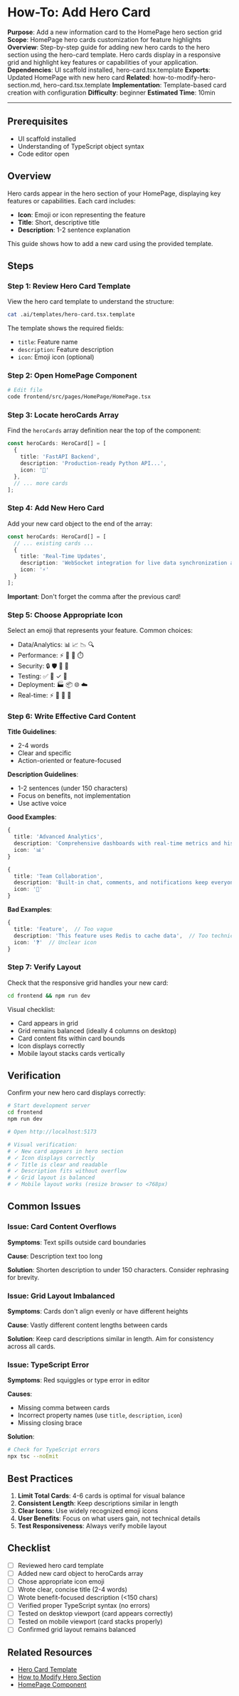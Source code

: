 # How-To: Add Hero Card

**Purpose**: Add a new information card to the HomePage hero section grid
**Scope**: HomePage hero cards customization for feature highlights
**Overview**: Step-by-step guide for adding new hero cards to the hero section using the hero-card template.
    Hero cards display in a responsive grid and highlight key features or capabilities of your application.
**Dependencies**: UI scaffold installed, hero-card.tsx.template
**Exports**: Updated HomePage with new hero card
**Related**: how-to-modify-hero-section.md, hero-card.tsx.template
**Implementation**: Template-based card creation with configuration
**Difficulty**: beginner
**Estimated Time**: 10min

---

## Prerequisites

- UI scaffold installed
- Understanding of TypeScript object syntax
- Code editor open

## Overview

Hero cards appear in the hero section of your HomePage, displaying key features or capabilities. Each card includes:
- **Icon**: Emoji or icon representing the feature
- **Title**: Short, descriptive title
- **Description**: 1-2 sentence explanation

This guide shows how to add a new card using the provided template.

## Steps

### Step 1: Review Hero Card Template

View the hero card template to understand the structure:

```bash
cat .ai/templates/hero-card.tsx.template
```

The template shows the required fields:
- `title`: Feature name
- `description`: Feature description
- `icon`: Emoji icon (optional)

### Step 2: Open HomePage Component

```bash
# Edit file
code frontend/src/pages/HomePage/HomePage.tsx
```

### Step 3: Locate heroCards Array

Find the `heroCards` array definition near the top of the component:

```typescript
const heroCards: HeroCard[] = [
  {
    title: 'FastAPI Backend',
    description: 'Production-ready Python API...',
    icon: '🚀'
  },
  // ... more cards
];
```

### Step 4: Add New Hero Card

Add your new card object to the end of the array:

```typescript
const heroCards: HeroCard[] = [
  // ... existing cards ...
  {
    title: 'Real-Time Updates',
    description: 'WebSocket integration for live data synchronization and instant notifications',
    icon: '⚡'
  }
];
```

**Important**: Don't forget the comma after the previous card!

### Step 5: Choose Appropriate Icon

Select an emoji that represents your feature. Common choices:
- Data/Analytics: 📊 📈 📉 🔍
- Performance: ⚡ 🚀 💨 ⏱️
- Security: 🔒 🛡️ 🔐 🔑
- Testing: ✅ 🧪 ✓ 🎯
- Deployment: 🏭 📦 🌐 ☁️
- Real-time: ⚡ 🔄 📡 💬

### Step 6: Write Effective Card Content

**Title Guidelines**:
- 2-4 words
- Clear and specific
- Action-oriented or feature-focused

**Description Guidelines**:
- 1-2 sentences (under 150 characters)
- Focus on benefits, not implementation
- Use active voice

**Good Examples**:
```typescript
{
  title: 'Advanced Analytics',
  description: 'Comprehensive dashboards with real-time metrics and historical trends',
  icon: '📊'
}

{
  title: 'Team Collaboration',
  description: 'Built-in chat, comments, and notifications keep everyone aligned',
  icon: '👥'
}
```

**Bad Examples**:
```typescript
{
  title: 'Feature',  // Too vague
  description: 'This feature uses Redis to cache data',  // Too technical
  icon: '❓'  // Unclear icon
}
```

### Step 7: Verify Layout

Check that the responsive grid handles your new card:

```bash
cd frontend && npm run dev
```

Visual checklist:
- Card appears in grid
- Grid remains balanced (ideally 4 columns on desktop)
- Card content fits within card bounds
- Icon displays correctly
- Mobile layout stacks cards vertically

## Verification

Confirm your new hero card displays correctly:

```bash
# Start development server
cd frontend
npm run dev

# Open http://localhost:5173

# Visual verification:
# ✓ New card appears in hero section
# ✓ Icon displays correctly
# ✓ Title is clear and readable
# ✓ Description fits without overflow
# ✓ Grid layout is balanced
# ✓ Mobile layout works (resize browser to <768px)
```

## Common Issues

### Issue: Card Content Overflows

**Symptoms**: Text spills outside card boundaries

**Cause**: Description text too long

**Solution**: Shorten description to under 150 characters. Consider rephrasing for brevity.

### Issue: Grid Layout Imbalanced

**Symptoms**: Cards don't align evenly or have different heights

**Cause**: Vastly different content lengths between cards

**Solution**: Keep card descriptions similar in length. Aim for consistency across all cards.

### Issue: TypeScript Error

**Symptoms**: Red squiggles or type error in editor

**Causes**:
- Missing comma between cards
- Incorrect property names (use `title`, `description`, `icon`)
- Missing closing brace

**Solution**:
```bash
# Check for TypeScript errors
npx tsc --noEmit
```

## Best Practices

1. **Limit Total Cards**: 4-6 cards is optimal for visual balance
2. **Consistent Length**: Keep descriptions similar in length
3. **Clear Icons**: Use widely recognized emoji icons
4. **User Benefits**: Focus on what users gain, not technical details
5. **Test Responsiveness**: Always verify mobile layout

## Checklist

- [ ] Reviewed hero card template
- [ ] Added new card object to heroCards array
- [ ] Chose appropriate icon emoji
- [ ] Wrote clear, concise title (2-4 words)
- [ ] Wrote benefit-focused description (<150 chars)
- [ ] Verified proper TypeScript syntax (no errors)
- [ ] Tested on desktop viewport (card appears correctly)
- [ ] Tested on mobile viewport (card stacks properly)
- [ ] Confirmed grid layout remains balanced

## Related Resources

- [Hero Card Template](.ai/templates/hero-card.tsx.template)
- [How to Modify Hero Section](how-to-modify-hero-section.md)
- [HomePage Component](../../project-content/frontend/ui-scaffold/pages/HomePage/HomePage.tsx.template)
